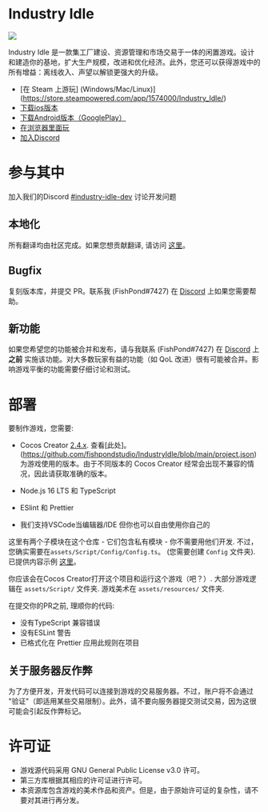 # Industry Idle

![](https://cdn.cloudflare.steamstatic.com/steam/apps/1574000/ss_516ee1711516b0cf66b7748122b0fa74073dc36f.1920x1080.jpg)

Industry Idle 是一款集工厂建设、资源管理和市场交易于一体的闲置游戏。设计和建造你的基地，扩大生产规模，改进和优化经济。此外，您还可以获得游戏中的所有增益：离线收入、声望以解锁更强大的升级。

-   [在 Steam 上游玩] (Windows/Mac/Linux)](https://store.steampowered.com/app/1574000/Industry_Idle/)
-   [下载ios版本](https://apps.apple.com/us/app/industry-idle-factory-tycoon/id1554773046)
-   [下载Android版本（GooglePlay）](https://play.google.com/store/apps/details?id=com.fishpondstudio.industryidle)
-   [在浏览器里面玩](https://play.industryidle.com/)
-   [加入Discord](https://discord.com/invite/xgNxpsM)

# 参与其中

加入我们的Discord [#industry-idle-dev](https://discord.com/channels/631551126377857044/1036015139389984768) 讨论开发问题

## 本地化

所有翻译均由社区完成。如果您想贡献翻译, 请访问 [这里](https://github.com/fishpondstudio/IndustryIdle/tree/main/assets/Script/Languages)。

## Bugfix

复刻版本库，并提交 PR。联系我 (FishPond#7427) 在 [Discord](https://discord.com/invite/xgNxpsM) 上如果您需要帮助。

## 新功能

如果您希望您的功能被合并和发布，请与我联系 (FishPond#7427) 在 [Discord](https://discord.com/invite/xgNxpsM) 上**之前** 实施该功能。对大多数玩家有益的功能（如 QoL 改进）很有可能被合并。影响游戏平衡的功能需要仔细讨论和测试。
# 部署

要制作游戏，您需要:

-   Cocos Creator [2.4.x](https://www.cocos.com/en/creator/download). 查看[此处]。(https://github.com/fishpondstudio/IndustryIdle/blob/main/project.json) 为游戏使用的版本。由于不同版本的 Cocos Creator 经常会出现不兼容的情况，因此请获取准确的版本。

-   Node.js 16 LTS 和 TypeScript
-   ESlint 和 Prettier
-   我们支持VSCode当编辑器/IDE 但你也可以自由使用你自己的

这里有两个子模块在这个仓库 - 它们包含私有模块 - 你不需要用他们开发. 不过，您确实需要在`assets/Script/Config/Config.ts`。 (您需要创建 `Config` 文件夹). 已提供内容示例 [这里](https://github.com/fishpondstudio/IndustryIdle/blob/main/assets/Script/General/Config.ts.sample)。

你应该会在Cocos Creator打开这个项目和运行这个游戏（吧？）. 大部分游戏逻辑在 `assets/Script/` 文件夹. 游戏美术在 `assets/resources/` 文件夹.

在提交你的PR之前, 理顺你的代码:

-   没有TypeScript 兼容错误
-   没有ESLint 警告
-   已格式化在 Prettier 应用此规则在项目

## 关于服务器反作弊

为了方便开发，开发代码可以连接到游戏的交易服务器。不过，账户将不会通过 "验证"（即适用某些交易限制）。此外，请不要向服务器提交测试交易，因为这很可能会引起反作弊标记。

# 许可证

- 游戏源代码采用 GNU General Public License v3.0 许可。
- 第三方库根据其相应的许可证进行许可。
- 本资源库包含游戏的美术作品和资产。但是，由于原始许可证的复杂性，请不要对其进行再分发。
